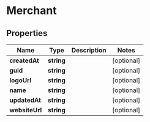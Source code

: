 # Merchant

## Properties
Name | Type | Description | Notes
------------ | ------------- | ------------- | -------------
**createdAt** | **string** |  | [optional] 
**guid** | **string** |  | [optional] 
**logoUrl** | **string** |  | [optional] 
**name** | **string** |  | [optional] 
**updatedAt** | **string** |  | [optional] 
**websiteUrl** | **string** |  | [optional] 


